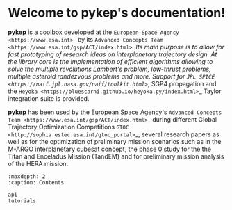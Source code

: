 Welcome to pykep's documentation!
=================================

**pykep** is a coolbox developed at the `European Space Agency <https://www.esa.int>`_ 
by its `Advanced Concepts Team <https://www.esa.int/gsp/ACT/index.html>`_. 
Its main purpose is to allow for fast prototyping of research ideas on interplanetary trajectory design.
At the library core is the implementation of efficient algorithms allowing to solve the multiple revolutions
Lambert's problem, low-thrust problems, multiple asteroid randezvous problems and more. Support for 
`JPL SPICE <https://naif.jpl.nasa.gov/naif/toolkit.html>`_, SGP4 propagation and the 
`Heyoka <https://bluescarni.github.io/heyoka.py/index.html>`_ Taylor integration suite is provided.

**pykep** has been used by the European Space Agency's `Advanced Concepts Team <https://www.esa.int/gsp/ACT/index.html>`_ 
during different Global Trajectory Optimization Competitions `GTOC <http://sophia.estec.esa.int/gtoc_portal>`_, 
several research papers as well as for the optimization of preliminary mission scenarios such as in 
the M-ARGO interplanetary cubesat concept, the phase 0 study for the the Titan and Enceladus Mission (TandEM)
and for preliminary mission analysis of the HERA mission.

```{toctree}
:maxdepth: 2
:caption: Contents

api
tutorials
```